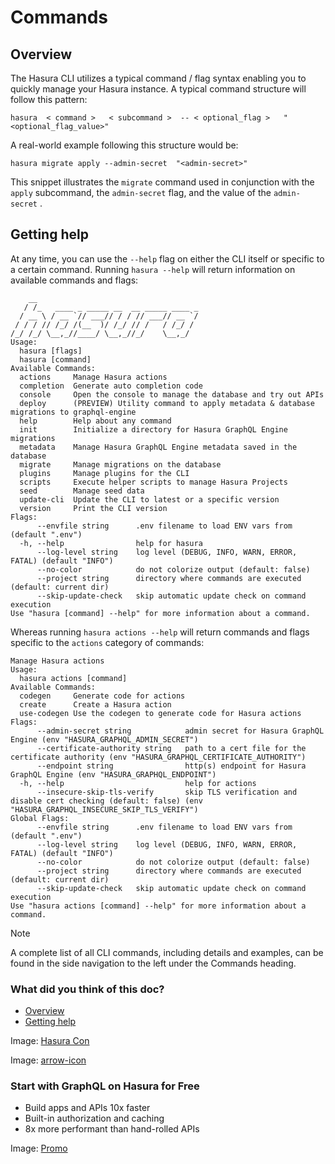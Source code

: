 # Commands

## Overview​

The Hasura CLI utilizes a typical command / flag syntax enabling you to quickly manage your Hasura instance. A typical
command structure will follow this pattern:

`hasura  < command >   < subcommand >  -- < optional_flag >   "<optional_flag_value>"`

A real-world example following this structure would be:

`hasura migrate apply --admin-secret  "<admin-secret>"`

This snippet illustrates the `migrate` command used in conjunction with the `apply` subcommand, the `admin-secret` flag,
and the value of the `admin-secret` .

## Getting help​

At any time, you can use the `--help` flag on either the CLI itself or specific to a certain command. Running `hasura --help` will return information on available commands and flags:

```
    __
   / /_   ____ _ _____ __  __ _____ ____ _
  / __ \ / __ `// ___// / / // ___// __ `/
 / / / // /_/ /(__  )/ /_/ // /   / /_/ /
/_/ /_/ \__,_//____/ \__,_//_/    \__,_/
Usage:
  hasura [flags]
  hasura [command]
Available Commands:
  actions     Manage Hasura actions
  completion  Generate auto completion code
  console     Open the console to manage the database and try out APIs
  deploy      (PREVIEW) Utility command to apply metadata & database migrations to graphql-engine
  help        Help about any command
  init        Initialize a directory for Hasura GraphQL Engine migrations
  metadata    Manage Hasura GraphQL Engine metadata saved in the database
  migrate     Manage migrations on the database
  plugins     Manage plugins for the CLI
  scripts     Execute helper scripts to manage Hasura Projects
  seed        Manage seed data
  update-cli  Update the CLI to latest or a specific version
  version     Print the CLI version
Flags:
      --envfile string      .env filename to load ENV vars from (default ".env")
  -h, --help                help for hasura
      --log-level string    log level (DEBUG, INFO, WARN, ERROR, FATAL) (default "INFO")
      --no-color            do not colorize output (default: false)
      --project string      directory where commands are executed (default: current dir)
      --skip-update-check   skip automatic update check on command execution
Use "hasura [command] --help" for more information about a command.
```

Whereas running `hasura actions --help` will return commands and flags specific to the `actions` category of commands:

```
Manage Hasura actions
Usage:
  hasura actions [command]
Available Commands:
  codegen     Generate code for actions
  create      Create a Hasura action
  use-codegen Use the codegen to generate code for Hasura actions
Flags:
      --admin-secret string            admin secret for Hasura GraphQL Engine (env "HASURA_GRAPHQL_ADMIN_SECRET")
      --certificate-authority string   path to a cert file for the certificate authority (env "HASURA_GRAPHQL_CERTIFICATE_AUTHORITY")
      --endpoint string                http(s) endpoint for Hasura GraphQL Engine (env "HASURA_GRAPHQL_ENDPOINT")
  -h, --help                           help for actions
      --insecure-skip-tls-verify       skip TLS verification and disable cert checking (default: false) (env "HASURA_GRAPHQL_INSECURE_SKIP_TLS_VERIFY")
Global Flags:
      --envfile string      .env filename to load ENV vars from (default ".env")
      --log-level string    log level (DEBUG, INFO, WARN, ERROR, FATAL) (default "INFO")
      --no-color            do not colorize output (default: false)
      --project string      directory where commands are executed (default: current dir)
      --skip-update-check   skip automatic update check on command execution
Use "hasura actions [command] --help" for more information about a command.
```

Note

A complete list of all CLI commands, including details and examples, can be found in the side navigation to the left
under the Commands heading.

### What did you think of this doc?

- [ Overview ](https://hasura.io/docs/latest/hasura-cli/commands/index/#overview)
- [ Getting help ](https://hasura.io/docs/latest/hasura-cli/commands/index/#getting-help)


Image: [ Hasura Con ](https://res.cloudinary.com/dh8fp23nd/image/upload/v1686154570/hasura-con-2023/has-con-light-date_r2a2ud.png)

Image: [ arrow-icon ](https://res.cloudinary.com/dh8fp23nd/image/upload/v1683723549/main-web/chevron-right_ldbi7d.png)

### Start with GraphQL on Hasura for Free

- Build apps and APIs 10x faster
- Built-in authorization and caching
- 8x more performant than hand-rolled APIs


Image: [ Promo ](https://hasura.io/docs/assets/images/hasura-free-ff60e409244e0ea12b5a3045d1a9096b.png)